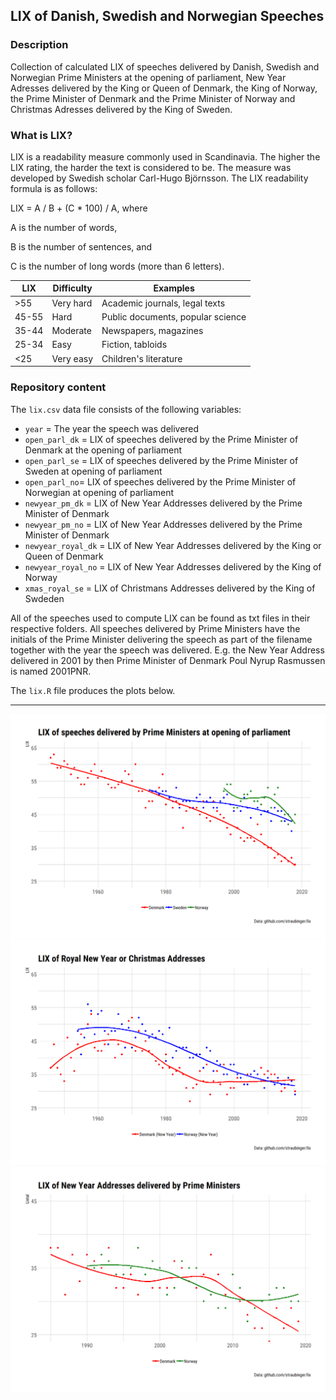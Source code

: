 LIX of Danish, Swedish and Norwegian Speeches
---

### Description

Collection of calculated LIX of speeches delivered by Danish, Swedish and Norwegian Prime Ministers at the opening of parliament, New Year Adresses delivered by the King or Queen of Denmark, the King of Norway, the Prime Minister of Denmark and the Prime Minister of Norway and Christmas Adresses delivered by the King of Sweden.

### What is LIX?

LIX is a readability measure commonly used in Scandinavia. The higher the LIX rating, the harder the text is considered to be. The measure was developed by Swedish scholar Carl-Hugo Björnsson. The LIX readability formula is as follows:

LIX = A / B + (C * 100) / A, where

A is the number of words,

B is the number of sentences, and

C is the number of long words (more than 6 letters).

| LIX   | Difficulty | Examples                          |
| ----- | ---------- | --------------------------------- |
| >55   | Very hard  | Academic journals, legal texts    |
| 45-55 | Hard       | Public documents, popular science |
| 35-44 | Moderate   | Newspapers, magazines             |
| 25-34 | Easy       | Fiction, tabloids                 |
| <25   | Very easy  | Children's literature             |

### Repository content

The `lix.csv` data file consists of the following variables:

- `year` = The year the speech was delivered
- `open_parl_dk` = LIX of speeches delivered by the Prime Minister of Denmark at the opening of parliament
- `open_parl_se` = LIX of speeches delivered by the Prime Minister of Sweden at opening of parliament
- `open_parl_no`= LIX of speeches delivered by the Prime Minister of Norwegian at opening of parliament
- `newyear_pm_dk` = LIX of New Year Addresses delivered by the Prime Minister of Denmark
- `newyear_pm_no` = LIX of New Year Addresses delivered by the Prime Minister of Denmark
- `newyear_royal_dk` = LIX of New Year Addresses delivered by the King or Queen of Denmark
- `newyear_royal_no` = LIX of New Year Addresses delivered by the King of Norway
- `xmas_royal_se` = LIX of Christmans Addresses delivered by the King of Swdeden

All of the speeches used to compute LIX can be found as txt files in their respective folders. All speeches delivered by Prime Ministers have the initials of the Prime Minister delivering the speech as part of the filename together with the year the speech was delivered. E.g. the New Year Address delivered in 2001 by then Prime Minister of Denmark Poul Nyrup Rasmussen is named 2001PNR.

The `lix.R` file produces the plots below.

<hr>

<img src="https://github.com/Straubinger/lix/blob/master/lix_openparl.png">

<img src="https://github.com/Straubinger/lix/blob/master/lix_newyear_royal.png">

<img src="https://github.com/Straubinger/lix/blob/master/lix_newyear_pm.png">
